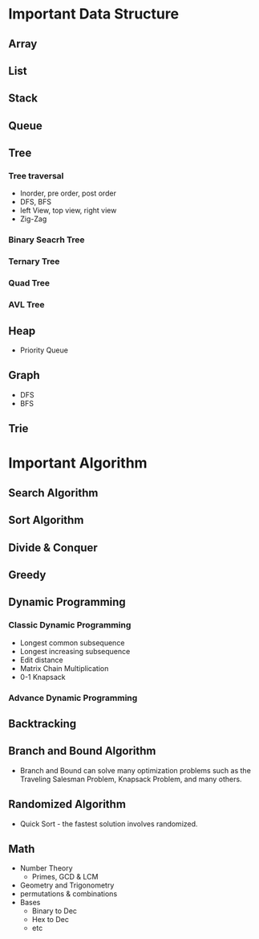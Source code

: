 # Important Data Structure
## Array
## List
## Stack
## Queue
## Tree
### Tree traversal
- Inorder, pre order, post order
- DFS, BFS
- left View, top view, right view
- Zig-Zag

### Binary Seacrh Tree
### Ternary Tree
### Quad Tree
### AVL Tree

## Heap
- Priority Queue
## Graph
   - DFS
   - BFS
## Trie
   
# Important Algorithm
## Search Algorithm
## Sort Algorithm
## Divide & Conquer
## Greedy
## Dynamic Programming
### Classic Dynamic Programming
- Longest common subsequence
- Longest increasing subsequence
- Edit distance
- Matrix Chain Multiplication
- 0-1 Knapsack
### Advance Dynamic Programming
## Backtracking
## Branch and Bound Algorithm
   - Branch and Bound can solve many optimization problems such as the Traveling Salesman Problem, Knapsack Problem, and many others.
## Randomized Algorithm
   - Quick Sort - the fastest solution involves randomized.
## Math
- Number Theory
   - Primes, GCD & LCM
- Geometry and Trigonometry
- permutations & combinations
- Bases
  - Binary to Dec
  - Hex to Dec
  - etc
